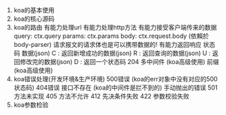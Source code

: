 1. koa的基本使用
2. koa的核心源码
3. koa的路由
    有能力处理url
    有能力处理http方法
    有能力接受客户端传来的数据
        query: ctx.query
        params: ctx.params
        body: ctx.request.body (依賴於body-parser)
        请求报文的请求体也是可以携带数据的!
    有能力返回响应
        状态码
        数据(json)
            C : 返回新增成功的数据(json)
            R : 返回查询的数据(json)
            U : 返回修改完的数据(json)
            D : 返回一个状态码 204
    多中间件 (koa高级使用)
    前缀(koa高级使用)
4. koa错误处理(开发环境&生产环境)
    500错误 (koa的err对象中没有对应的500状态码)
    404错误 接口不存在 (koa的中间件是拦不到的)
    手动抛出的错误
        501 方法未实现 
        405 方法不允许
        412 先决条件失败
        422 参数校验失败
5. koa参数检验

